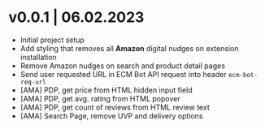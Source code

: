 # v0.0.1 | 06.02.2023
* Initial project setup
* Add styling that removes all **Amazon** digital nudges on extension installation 
* Remove Amazon nudges on search and product detail pages
* Send user requested URL in ECM Bot API request into header `ecm-bot-req-url`
* [AMA] PDP, get price from HTML hidden input field
* [AMA] PDP, get avg. rating from HTML popover 
* [AMA] PDP, get count of reviews from HTML review text
* [AMA] Search Page, remove UVP and delivery options

